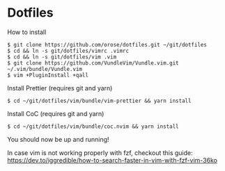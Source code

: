 # Dotfiles

How to install

    $ git clone https://github.com/orose/dotfiles.git ~/git/dotfiles
    $ cd && ln -s git/dotfiles/vimrc .vimrc
    $ cd && ln -s git/dotfiles/vim .vim
    $ git clone https://github.com/VundleVim/Vundle.vim.git ~/.vim/bundle/Vundle.vim
    $ vim +PluginInstall +qall

Install Prettier (requires git and yarn)

    $ cd ~/git/dotfiles/vim/bundle/vim-prettier && yarn install

Install CoC (requires git and yarn)

    $ cd ~/git/dotfiles/vim/bundle/coc.nvim && yarn install
    

You should now be up and running!

In case vim is not working properly with fzf, checkout this guide: https://dev.to/iggredible/how-to-search-faster-in-vim-with-fzf-vim-36ko

